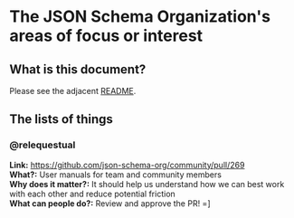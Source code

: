 # The JSON Schema Organization's areas of focus or interest

## What is this document?

Please see the adjacent [README](./README.md).

## The lists of things

### @relequestual

**Link:** https://github.com/json-schema-org/community/pull/269<br/>
**What?:** User manuals for team and community members<br/>
**Why does it matter?:** It should help us understand how we can best work with each other and reduce potential friction<br/>
**What can people do?:** Review and approve the PR! =]<br/>
